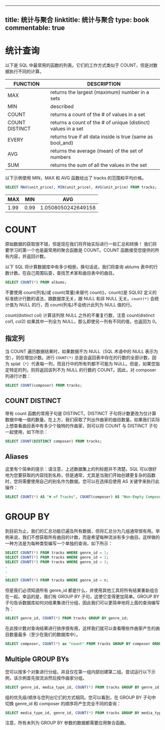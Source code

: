 
---
title: 统计与聚合
linktitle: 统计与聚合
type: book
commentable: true
---

# 统计查询

以下是 SQL 中最常用的函数的列表。它们的工作方式类似于 COUNT，但是对数据执行不同的计算。

| FUNCTION       | DESCRIPTION                                                   |
| -------------- | ------------------------------------------------------------- |
| MAX            | returns the largest (maximum) number in a sets                |
| MIN            | described                                                     |
| COUNT          | returns a count of the # of values in a set                   |
| COUNT DISTINCT | returns a count of the # of unique (distinct) values in a set |
| EVERY          | returns true if all data inside is true (same as bool_and)    |
| AVG            | returns the average (mean) of the set of numbers              |
| SUM            | returns the sum of all the values in the set                  |

以下示例使用 MIN，MAX 和 AVG 函数给出了 tracks 的范围和平均价格。

```sql
SELECT MAX(unit_price), MIN(unit_price), AVG(unit_price) FROM tracks;
```

| MAX  | MIN  | AVG                |
| ---- | ---- | ------------------ |
| 1.99 | 0.99 | 1.0508050242649158 |

# COUNT

原始数据的获取很不错，但是现在我们将开始实际进行一些汇总和转换！ 我们将要学习的第一个也是最常用的聚合函数是 COUNT。COUNT 函数接受您提供的所有内容，并返回计数。

以下 SQL 将计算数据库中有多少相册。换句话说，我们将查询 ablums 表中的行数计数。在自己周围玩耍，查找艺术家和曲目表中的曲目。

```sql
SELECT COUNT(*) FROM albums;
```

不要使用 count(列名)或 count(常量)来替代 count()，count()是 SQL92 定义的标准统计行数的语法，跟数据库无关，跟 NULL 和非 NULL 无关。`count(*)` 会统计值为 NULL 的行，而 count(列名)不会统计此列为 NULL 值的行。

count(distinct col) 计算该列除 NULL 之外的不重复行数，注意 count(distinct col1, col2) 如果其中一列全为 NULL，那么即使另一列有不同的值，也返回为 0。

## 指定列

当 COUNT 遍历数据结果时，如果数据不为 NULL（SQL 术语中的 NULL 表示为空），则仅增加计数。进行 `COUNT(*)` 总是会返回表中存在的行数的全部计数，因为 splat（`*`）代表每一列，而且行中的所有列都不可能为 NULL。但是，如果您指定特定的列，则将返回该列不为 NULL 的行数的 COUNT。因此，对 composer 列进行计数：

```sql
SELECT COUNT(composer) FROM tracks;
```

## COUNT DISTINCT

带有 count 函数的常用子句是 DISTINCT。DISTINCT 子句将计数更改为仅计算数据中唯一值的数量。在上方，我们获取了列出作曲家的曲目数量。如果我们实际上想查看曲目表中有多少个独特的作曲家，则可以将 COUNT 与 DISTINCT 子句一起使用，如下所示：

```sql
SELECT COUNT(DISTINCT composer) FROM tracks;
```

## Aliases

这里有个简单的提示：请注意，上述数据集上的列标题并不清楚。SQL 可以很好地为您要获取的内容找到名称，但是通常，尤其是当我们开始创建更复杂的函数时，您将需要使用自己的别名作为数据。您可以在选择后使用 AS 关键字来执行此操作：

```sql
SELECT COUNT(*) AS "# of Tracks", COUNT(composer) AS "Non-Empty Composers", COUNT(*) - COUNT(composer) AS "Empty/Null Composers" FROM tracks;
```

# GROUP BY

到目前为止，我们的汇总功能已遍及所有数据，但将汇总分为几组通常很有用。举例来说，我们不想获取所有曲目的计数，而是希望每种流派有多少曲目。这样做的一种方法是为每种类型编写一个单独的查询，如下所示：

```sql
SELECT COUNT(*) FROM tracks WHERE genre_id = 1;
SELECT COUNT(*) FROM tracks WHERE genre_id = 2;
SELECT COUNT(*) FROM tracks WHERE genre_id = 3;
.
.
.
SELECT COUNT(*) FROM tracks WHERE genre_id = n;
```

但是我们必须知道所有 genre_id 都是什么，并使用其他工具将所有结果重新组合在一起。幸运的是，我们有 GROUP BY 子句，这使它变得更加简单。GROUP BY 子句告诉数据库如何对结果集进行分组，因此我们可以更简单地将上面的查询编写为：

```sql
SELECT genre_id, COUNT(*) FROM tracks GROUP BY genre_id;
```

在此按计数对查询结果进行排序很有用，这样我们就可以查看哪些作曲家产生的曲目数量最多（至少在我们的数据库中）。

```sql
SELECT composer, COUNT(*) as "count" FROM tracks GROUP BY composer ORDER BY "count" DESC;
```

## Multiple GROUP BYs

您可以按多个对象进行分组，并且仅在第一组内部创建第二组。尝试运行以下示例，该示例首先按流派然后按作曲家分组。

```sql
SELECT genre_id, media_type_id, COUNT(*) FROM tracks GROUP BY genre_id, media_type_id ORDER BY genre_id, media_type_id;
```

组的优先级/顺序与您列出它们的方式相同。您可以看到，在 GROUP BY 子句中切换 genre_id 和 composer 的顺序将产生完全不同的查询：

```sql
SELECT media_type_id, genre_id, COUNT(*) FROM tracks GROUP BY media_type_id, genre_id ORDER BY  media_type_id, genre_id;
```

注意，所有未列为 GROUP BY 参数的数据都需要应用聚合函数。

    